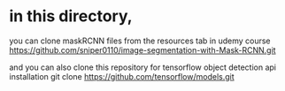 # in this directory,
you can clone maskRCNN files from the resources tab in udemy course
https://github.com/sniper0110/image-segmentation-with-Mask-RCNN.git

and you can also clone this repository for tensorflow object detection api installation
git clone https://github.com/tensorflow/models.git
